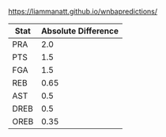 
https://liammanatt.github.io/wnbapredictions/

| Stat | Absolute Difference |
|------|----------------------|
| PRA  | 2.0                  |
| PTS  | 1.5                  |
| FGA  | 1.5                  |
| REB  | 0.65                 |
| AST  | 0.5                  |
| DREB | 0.5                  |
| OREB | 0.35                 |
